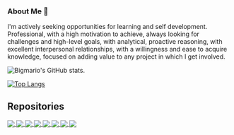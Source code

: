 ### About Me 👋

I'm actively seeking opportunities for learning and self development.
Professional, with a high motivation to achieve, always looking for challenges and high-level goals, with analytical, proactive reasoning, with excellent interpersonal relationships, with a willingness and ease to acquire knowledge, focused on adding value to any project in which I get involved.

![Bigmario's GitHub stats](https://github-readme-stats-bigmario.vercel.app/api?username=bigmario&show_icons=true&theme=merko).

[![Top Langs](https://github-readme-stats-bigmario.vercel.app/api/top-langs/?username=bigmario&langs_count=10&theme=merko)](https://github.com/bigmario/github-readme-stats)

## Repositories

<a href="https://github.com/bigmario/game_of_life">
  <img align="center" src="https://github-readme-stats-bigmario.vercel.app/api/pin/?username=bigmario&repo=game_of_life&theme=merko" />
</a>
<a href="https://github.com/bigmario/Python_Cardio">
  <img align="center" src="https://github-readme-stats-bigmario.vercel.app/api/pin/?username=bigmario&repo=Python_Cardio&theme=merko" />
</a>
<a href="https://github.com/bigmario/Calculo_Basico">
  <img align="center" src="https://github-readme-stats-bigmario.vercel.app/api/pin/?username=bigmario&repo=Calculo_Basico&theme=merko" />
</a>
<a href="https://github.com/bigmario/web_scraper">
  <img align="center" src="https://github-readme-stats-bigmario.vercel.app/api/pin/?username=bigmario&repo=web_scraper&theme=merko" />
</a>
<a href="https://github.com/bigmario/crud-click-pythonr">
  <img align="center" src="https://github-readme-stats-bigmario.vercel.app/api/pin/?username=bigmario&repo=crud-click-python&theme=merko" />
</a>
<a href="https://github.com/bigmario/data_structures_python">
  <img align="center" src="https://github-readme-stats-bigmario.vercel.app/api/pin/?username=bigmario&repo=data_structures_python&theme=merko" />
</a>
<a href="https://github.com/bigmario/linear_regression_Python">
  <img align="center" src="https://github-readme-stats-bigmario.vercel.app/api/pin/?username=bigmario&repo=linear_regression_Python&theme=merko" />
</a>
<a href="https://github.com/bigmario/linear_regression_GO">
  <img align="center" src="https://github-readme-stats-bigmario.vercel.app/api/pin/?username=bigmario&repo=linear_regression_GO&theme=merko" />
</a>

<!--
**bigmario/bigmario** is a ✨ _special_ ✨ repository because its `README.md` (this file) appears on your GitHub profile.

Here are some ideas to get you started:

- 🔭 I’m currently working on ...
- 🌱 I’m currently learning ...
- 👯 I’m looking to collaborate on ...
- 🤔 I’m looking for help with ...
- 💬 Ask me about ...
- 📫 How to reach me: ...
- 😄 Pronouns: ...
- ⚡ Fun fact: ...
-->
